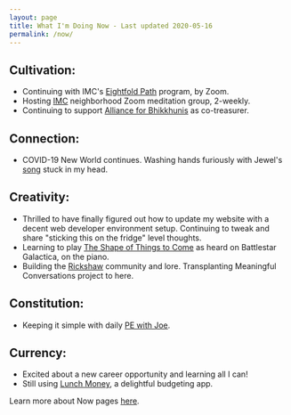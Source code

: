 ```yaml
---
layout: page
title: What I'm Doing Now - Last updated 2020-05-16
permalink: /now/
---
```


## Cultivation:
* Continuing with IMC's [Eightfold Path](https://www.insightmeditationcenter.org/2019/08/the-eightfold-path-program-2019-2020/) program, by Zoom.
* Hosting [IMC](https://insightmeditationcenter.org) neighborhood Zoom meditation group, 2-weekly.
* Continuing to support [Alliance for Bhikkhunis](https://bhikkhuni.net) as co-treasurer.

## Connection: 
* COVID-19 New World continues. Washing hands furiously with Jewel's [song](https://www.youtube.com/watch?v=qr8UJ6I3My4) stuck in my head.

## Creativity: 
* Thrilled to have finally figured out how to update my website with a decent web developer environment setup. Continuing to tweak and share "sticking this on the fridge" level thoughts.
* Learning to play [The Shape of Things to Come](https://www.musicnotes.com/sheetmusic/mtd.asp?ppn=MN0093764) as heard on Battlestar Galactica, on the piano.
* Building the [Rickshaw](https://busterbenson.github.io/rickshaw/) community and lore. Transplanting Meaningful Conversations project to here.

## Constitution:
* Keeping it simple with daily [PE with Joe](https://www.youtube.com/user/thebodycoach1).

## Currency:
* Excited about a new career opportunity and learning all I can!
* Still using [Lunch Money](https://my.lunchmoney.app/refer/fd1qf9b6), a delightful budgeting app.

Learn more about Now pages [here](https://nownownow.com/about).
